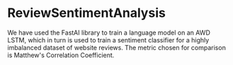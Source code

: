 # ReviewSentimentAnalysis
We have used the FastAI library to train a language model on an AWD LSTM, which in turn is used to train a sentiment classifier for a highly imbalanced dataset of website reviews. The metric chosen for comparison is Matthew's Correlation Coefficient.
